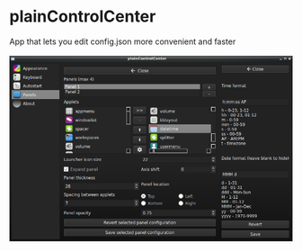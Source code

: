 # plainControlCenter

App that lets you edit config.json more convenient and faster<br><br>
<img src="pcc-scr.png">
